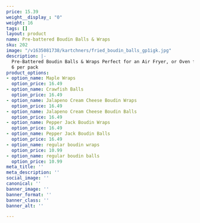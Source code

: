 ```yaml
---
price: 15.39
weight__display_: "0"
weight: 16
tags: []
layout: product
name: Pre-battered Boudin Balls & Wraps
sku: 202
image: "/v1635081738/kartchners/fried_boudin_balls_gp1igk.jpg"
description: |-
  Pre-Battered Boudin Balls & Wraps Perfect for an Air Fryer, or Oven for a Quick Treat
  6 per pack
product_options:
- option_name: Maple Wraps
  option_price: 16.49
- option_name: Crawfish Balls
  option_price: 16.49
- option_name: Jalapeno Cream Cheese Boudin Wraps
  option_price: 16.49
- option_name: Jalapeno Cream Cheese Boudin Balls
  option_price: 16.49
- option_name: Pepper Jack Boudin Wraps
  option_price: 16.49
- option_name: Pepper Jack Boudin Balls
  option_price: 16.49
- option_name: regular boudin wraps
  option_price: 10.99
- option_name: regular boudin balls
  option_price: 10.99
meta_title: ''
meta_description: ''
social_image: ''
canonical: ''
banner_image: ''
banner_format: ''
banner_class: ''
banner_alt: ''

---
```

